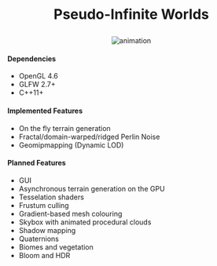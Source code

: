  # <p align="center"> Pseudo-Infinite Worlds </p>
 <p align="center"> <img src="https://i.imgur.com/bMCnCEP.png" alt="animation" /> </p>

#### Dependencies

- OpenGL 4.6  
- GLFW 2.7+  
- C++11+

#### Implemented Features
- On the fly terrain generation
- Fractal/domain-warped/ridged Perlin Noise
- Geomipmapping (Dynamic LOD)

#### Planned Features
- GUI
- Asynchronous terrain generation on the GPU
- Tesselation shaders
- Frustum culling
- Gradient-based mesh colouring
- Skybox with animated procedural clouds
- Shadow mapping
- Quaternions
- Biomes and vegetation
- Bloom and HDR

